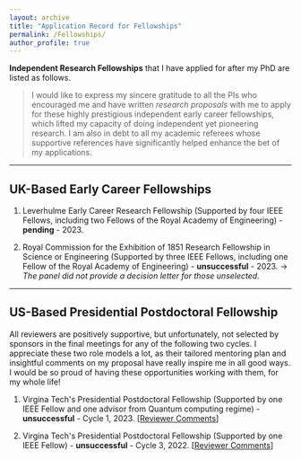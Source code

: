 ```yaml
---
layout: archive
title: "Application Record for Fellowships"
permalink: /Fellowships/
author_profile: true
---
```


**Independent Research Fellowships** that I have applied for after my PhD are listed as follows. 

> I would like to express my sincere gratitude to all the PIs who encouraged me and have written *research proposals* with me to apply for these highly prestigious independent early career fellowships, which lifted my capacity of doing independent yet pioneering research. I am also in debt to all my academic referees whose supportive references have significantly helped enhance the bet of my applications.

---

<h2>UK-Based Early Career Fellowships</h2>

1. Leverhulme Early Career Research Fellowship (Supported by four IEEE Fellows, including two Fellows of the Royal Academy of Engineering) - **pending** - 2023.

2. Royal Commission for the Exhibition of 1851 Research Fellowship in Science or Engineering (Supported by three IEEE Fellows, including one Fellow of the Royal Academy of Engineering) - **unsuccessful** - 2023. $\rightarrow$ *The panel did not provide  a decision letter for those unselected.*

---

<h2>US-Based Presidential Postdoctoral Fellowship</h2>

All reviewers are positively supportive, but unfortunately, not selected by sponsors in the final meetings for any of the following two cycles. I appreciate these two role models a lot, as their tailored mentoring plan and insightful comments on my proposal have really inspire me in all good ways. I would be so proud of having these opportunities working with them, for my whole life! 

1. Virgina Tech's Presidential Postdoctoral Fellowship (Supported by one IEEE Fellow and one advisor from Quantum computing regime) - **unsuccessful** - Cycle 1, 2023. [[Reviewer Comments](/files/pdf/Fellowships/VT_C1_2023.jpg)]

2. Virgina Tech's Presidential Postdoctoral Fellowship (Supported by one IEEE Fellow) - **unsuccessful** - Cycle 3, 2022. [[Reviewer Comments](/files/pdf/Fellowships/VT_C3_2022.jpg)]

<!-- (all reviewers are positively supportive, but not selected by sponsors in the final meeting)-->



